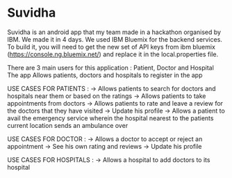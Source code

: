 Suvidha
========

Suvidha is an android app that my team made in a hackathon organised by IBM. We made it in 4 days. We used IBM Bluemix for the backend services. 
To build it, you will need to get the new set of API keys from ibm bluemix (https://console.ng.bluemix.net/) and replace it in the local.properties file.

There are 3 main users for this application : Patient, Doctor and Hospital
The app Allows patients, doctors and hospitals to register in the app
  
USE CASES FOR PATIENTS :
-> Allows patients to search for doctors and hospitals near them or based on the ratings
-> Allows patients to take appointments from doctors
-> Allows patients to rate and leave a review for the doctors that they have visited
-> Update his profile
-> Allows a patient to avail the emergency service wherein the hospital nearest to the patients current location sends an ambulance over  
  
USE CASES FOR DOCTOR :
-> Allows a doctor to accept or reject an appointment
-> See his own rating and reviews
-> Update his profile
  
USE CASES FOR HOSPITALS :
-> Allows a hospital to add doctors to its hospital
  
